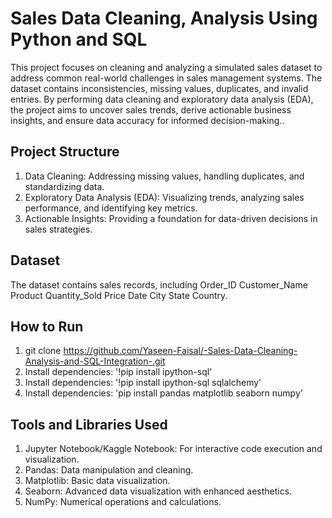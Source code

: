 # Sales Data Cleaning, Analysis Using Python and SQL
This project focuses on cleaning and analyzing a simulated sales dataset to address common real-world challenges in sales management systems. The dataset contains inconsistencies, missing values, duplicates, and invalid entries. By performing data cleaning and exploratory data analysis (EDA), the project aims to uncover sales trends, derive actionable business insights, and ensure data accuracy for informed decision-making..

## Project Structure
1. Data Cleaning: Addressing missing values, handling duplicates, and standardizing data.
2. Exploratory Data Analysis (EDA): Visualizing trends, analyzing sales performance, and identifying key metrics.
3. Actionable Insights: Providing a foundation for data-driven decisions in sales strategies.

## Dataset
The dataset contains sales records, including Order_ID	Customer_Name	Product	Quantity_Sold	Price	Date	City	State	Country.

## How to Run
1. git clone https://github.com/Yaseen-Faisal/-Sales-Data-Cleaning-Analysis-and-SQL-Integration-.git
2. Install dependencies: '!pip install ipython-sql'
3. Install dependencies: '!pip install ipython-sql sqlalchemy'
4. Install dependencies: 'pip install pandas matplotlib seaborn numpy'


## Tools and Libraries Used
1. Jupyter Notebook/Kaggle Notebook: For interactive code execution and visualization.
2. Pandas: Data manipulation and cleaning.
3. Matplotlib: Basic data visualization.
4. Seaborn: Advanced data visualization with enhanced aesthetics.
5. NumPy: Numerical operations and calculations.
